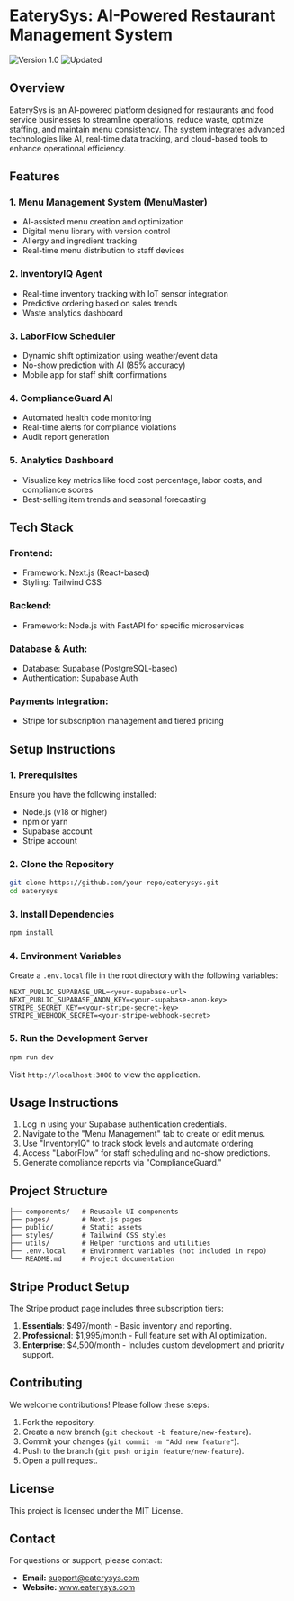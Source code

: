 # EaterySys: AI-Powered Restaurant Management System

![Version 1.0](https://img.shields.io/badge/version-1.0-blue)
![Updated](https://img.shields.io/badge/updated-March%2022%2C%202025-green)

## Overview

EaterySys is an AI-powered platform designed for restaurants and food service businesses to streamline operations, reduce waste, optimize staffing, and maintain menu consistency. The system integrates advanced technologies like AI, real-time data tracking, and cloud-based tools to enhance operational efficiency.

## Features

### 1. Menu Management System (MenuMaster)
- AI-assisted menu creation and optimization
- Digital menu library with version control
- Allergy and ingredient tracking
- Real-time menu distribution to staff devices

### 2. InventoryIQ Agent
- Real-time inventory tracking with IoT sensor integration
- Predictive ordering based on sales trends
- Waste analytics dashboard

### 3. LaborFlow Scheduler
- Dynamic shift optimization using weather/event data
- No-show prediction with AI (85% accuracy)
- Mobile app for staff shift confirmations

### 4. ComplianceGuard AI
- Automated health code monitoring
- Real-time alerts for compliance violations
- Audit report generation

### 5. Analytics Dashboard
- Visualize key metrics like food cost percentage, labor costs, and compliance scores
- Best-selling item trends and seasonal forecasting

## Tech Stack

### Frontend:
- Framework: Next.js (React-based)
- Styling: Tailwind CSS

### Backend:
- Framework: Node.js with FastAPI for specific microservices

### Database & Auth:
- Database: Supabase (PostgreSQL-based)
- Authentication: Supabase Auth

### Payments Integration:
- Stripe for subscription management and tiered pricing

## Setup Instructions

### 1. Prerequisites
Ensure you have the following installed:
- Node.js (v18 or higher)
- npm or yarn
- Supabase account
- Stripe account

### 2. Clone the Repository
```bash
git clone https://github.com/your-repo/eaterysys.git
cd eaterysys
```

### 3. Install Dependencies
```bash
npm install
```

### 4. Environment Variables
Create a `.env.local` file in the root directory with the following variables:
```
NEXT_PUBLIC_SUPABASE_URL=<your-supabase-url>
NEXT_PUBLIC_SUPABASE_ANON_KEY=<your-supabase-anon-key>
STRIPE_SECRET_KEY=<your-stripe-secret-key>
STRIPE_WEBHOOK_SECRET=<your-stripe-webhook-secret>
```

### 5. Run the Development Server
```bash
npm run dev
```
Visit `http://localhost:3000` to view the application.

## Usage Instructions

1. Log in using your Supabase authentication credentials.
2. Navigate to the "Menu Management" tab to create or edit menus.
3. Use "InventoryIQ" to track stock levels and automate ordering.
4. Access "LaborFlow" for staff scheduling and no-show predictions.
5. Generate compliance reports via "ComplianceGuard."

## Project Structure
```
├── components/   # Reusable UI components
├── pages/        # Next.js pages
├── public/       # Static assets
├── styles/       # Tailwind CSS styles
├── utils/        # Helper functions and utilities
├── .env.local    # Environment variables (not included in repo)
└── README.md     # Project documentation
```

## Stripe Product Setup

The Stripe product page includes three subscription tiers:
1. **Essentials**: $497/month - Basic inventory and reporting.
2. **Professional**: $1,995/month - Full feature set with AI optimization.
3. **Enterprise**: $4,500/month - Includes custom development and priority support.

## Contributing

We welcome contributions! Please follow these steps:
1. Fork the repository.
2. Create a new branch (`git checkout -b feature/new-feature`).
3. Commit your changes (`git commit -m "Add new feature"`).
4. Push to the branch (`git push origin feature/new-feature`).
5. Open a pull request.

## License

This project is licensed under the MIT License.

## Contact

For questions or support, please contact:
- **Email:** support@eaterysys.com
- **Website:** www.eaterysys.com